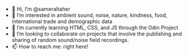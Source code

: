 - 👋 Hi, I’m @sameraltaher
- 👀 I’m interested in ambient sound, noise, nature, kindness, food, international trade and demographic data
- 🌱 I’m currently learning HTML, CSS, and JS through the Odin Project 
- 💞️ I’m looking to collaborate on projects that involve the publishing and sharing of random sound/noise field recordings.
- 📫 How to reach me: right here!

<!---
sameraltaher/sameraltaher is a ✨ special ✨ repository because its `README.md` (this file) appears on your GitHub profile.
You can click the Preview link to take a look at your changes.
--->
